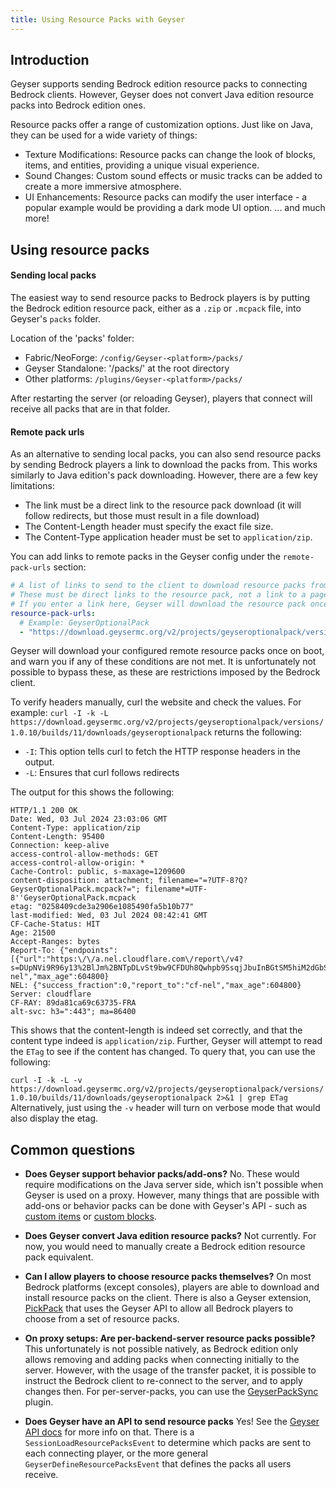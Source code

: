 ```yaml
---
title: Using Resource Packs with Geyser
---
```


## Introduction

Geyser supports sending Bedrock edition resource packs to connecting Bedrock clients. 
However, Geyser does not convert Java edition resource packs into Bedrock edition ones.

Resource packs offer a range of customization options. Just like on Java, they can be used for a wide variety of things:
- Texture Modifications: Resource packs can change the look of blocks, items, and entities, providing a unique visual experience.
- Sound Changes: Custom sound effects or music tracks can be added to create a more immersive atmosphere.
- UI Enhancements: Resource packs can modify the user interface - a popular example would be providing a dark mode UI option.
... and much more!

## Using resource packs

#### Sending local packs
The easiest way to send resource packs to Bedrock players is by putting the Bedrock edition resource pack, either as a `.zip` or `.mcpack` file, into Geyser's `packs` folder.

Location of the 'packs' folder:
- Fabric/NeoForge: `/config/Geyser-<platform>/packs/`
- Geyser Standalone: '/packs/' at the root directory
- Other platforms: `/plugins/Geyser-<platform>/packs/`

After restarting the server (or reloading Geyser), players that connect will receive all packs that are in that folder.


#### Remote pack urls
As an alternative to sending local packs, you can also send resource packs by sending Bedrock players a link to download the packs from.
This works similarly to Java edition's pack downloading. However, there are a few key limitations:

- The link must be a direct link to the resource pack download (it will follow redirects, but those must result in a file download)
- The Content-Length header must specify the exact file size.
- The Content-Type application header must be set to `application/zip`.

You can add links to remote packs in the Geyser config under the `remote-pack-urls` section:

```yaml
# A list of links to send to the client to download resource packs from.
# These must be direct links to the resource pack, not a link to a page containing the resource pack.
# If you enter a link here, Geyser will download the resource pack once to check if it's in a valid format.
resource-pack-urls:
  # Example: GeyserOptionalPack
  - "https://download.geysermc.org/v2/projects/geyseroptionalpack/versions/latest/builds/latest/downloads/geyseroptionalpack"
```

Geyser will download your configured remote resource packs once on boot, and warn you if any of these conditions are not met.
It is unfortunately not possible to bypass these, as these are restrictions imposed by the Bedrock client. 

To verify headers manually, curl the website and check the values.
For example:
`curl -I -k -L https://download.geysermc.org/v2/projects/geyseroptionalpack/versions/1.0.10/builds/11/downloads/geyseroptionalpack` returns the following:
- `-I`: This option tells curl to fetch the HTTP response headers in the output.
- `-L`: Ensures that curl follows redirects

The output for this shows the following:
```shell
HTTP/1.1 200 OK
Date: Wed, 03 Jul 2024 23:03:06 GMT
Content-Type: application/zip
Content-Length: 95400
Connection: keep-alive
access-control-allow-methods: GET
access-control-allow-origin: *
Cache-Control: public, s-maxage=1209600
content-disposition: attachment; filename="=?UTF-8?Q?GeyserOptionalPack.mcpack?="; filename*=UTF-8''GeyserOptionalPack.mcpack
etag: "0258409cde3a2906e1085490fa5b10b77"
last-modified: Wed, 03 Jul 2024 08:42:41 GMT
CF-Cache-Status: HIT
Age: 21500
Accept-Ranges: bytes
Report-To: {"endpoints":[{"url":"https:\/\/a.nel.cloudflare.com\/report\/v4?s=DUpNVi9R96y13%2BlJm%2BNTpDLvSt9bw9CFDUh8Qwhpb9SsqjJbuInBGtSM5hiM2dGbSGkUccP4KvSqqD%2FCKrrcQ9ur5at5G0u8FrfooVTKLP%2B4MwGoUl29DwlxeMVg6tX36RjjICmV97M4FlErCZEe%2F3gM%2FA%3D%3D"}],"group":"cf-nel","max_age":604800}
NEL: {"success_fraction":0,"report_to":"cf-nel","max_age":604800}
Server: cloudflare
CF-RAY: 89da81ca69c63735-FRA
alt-svc: h3=":443"; ma=86400
```
This shows that the content-length is indeed set correctly, and that the content type indeed is `application/zip`.
Further, Geyser will attempt to read the `ETag` to see if the content has changed. To query that, you can use the following:

`curl -I -k -L -v https://download.geysermc.org/v2/projects/geyseroptionalpack/versions/1.0.10/builds/11/downloads/geyseroptionalpack 2>&1 | grep ETag`
Alternatively, just using the `-v` header will turn on verbose mode that would also display the etag.

## Common questions

- **Does Geyser support behavior packs/add-ons?**
No. These would require modifications on the Java server side, which isn't possible when Geyser is used on a proxy. 
However, many things that are possible with add-ons or behavior packs can be done with Geyser's API - such as [custom items](/geyser/custom-items)
or [custom blocks](/geyser/custom-blocks).

- **Does Geyser convert Java edition resource packs?**
Not currently. For now, you would need to manually create a Bedrock edition resource pack equivalent.

- **Can I allow players to choose resource packs themselves?** 
On most Bedrock platforms (except consoles), players are able to download and install resource packs on the client. 
There is also a Geyser extension, [PickPack](https://github.com/onebeastchris/PickPack) that uses the Geyser API to allow all Bedrock players to choose from a set of resource packs.

- **On proxy setups: Are per-backend-server resource packs possible?**
This unfortunately is not possible natively, as Bedrock edition only allows removing and adding packs when connecting initially to the server.
However, with the usage of the transfer packet, it is possible to instruct the Bedrock client to re-connect to the server, and to apply changes then.
For per-server-packs, you can use the [GeyserPackSync](https://github.com/onebeastchris/GeyserPackSync) plugin.

- **Does Geyser have an API to send resource packs**
Yes! See the [Geyser API docs](/geyser/api/) for more info on that. There is a `SessionLoadResourcePacksEvent` to determine which 
packs are sent to each connecting player, or the more general `GeyserDefineResourcePacksEvent` that defines the packs all users receive.
